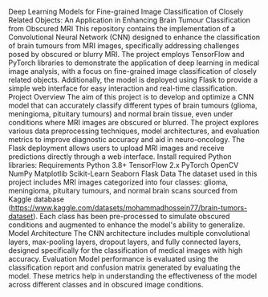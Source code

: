 Deep Learning Models for Fine-grained Image Classification of Closely Related Objects: 
An Application in Enhancing Brain Tumour Classification from Obscured MRI
This repository contains the implementation of a Convolutional Neural Network (CNN) 
designed to enhance the classification of brain tumours from MRI images, specifically 
addressing challenges posed by obscured or blurry MRI. The project employs TensorFlow 
and PyTorch libraries to demonstrate the application of deep learning in medical image 
analysis, with a focus on fine-grained image classification of closely related objects. 
Additionally, the model is deployed using Flask to provide a simple web interface for 
easy interaction and real-time classification.
Project Overview
The aim of this project is to develop and optimize a CNN model that can accurately classify 
different types of brain tumours (glioma, meningioma, pituitary tumours) and normal brain 
tissue, even under conditions where MRI images are obscured or blurred. The project explores 
various data preprocessing techniques, model architectures, and evaluation metrics to improve 
diagnostic accuracy and aid in neuro-oncology. The Flask deployment allows users to upload 
MRI images and receive predictions directly through a web interface.
Install required Python libraries:
Requirements
Python 3.8+
TensorFlow 2.x
PyTorch
OpenCV
NumPy
Matplotlib
Scikit-Learn
Seaborn
Flask
Data
The dataset used in this project includes MRI images categorized into four classes: glioma, 
meningioma, pituitary tumours, and normal brain scans sourced from Kaggle database 
(https://www.kaggle.com/datasets/mohammadhossein77/brain-tumors-dataset). Each class has been 
pre-processed to simulate obscured conditions and augmented to enhance the model's ability to generalize.
Model Architecture
The CNN architecture includes multiple convolutional layers, max-pooling layers, dropout layers, and fully 
connected layers, designed specifically for the classification of medical images with high accuracy.
Evaluation
Model performance is evaluated using the classification report and confusion matrix generated by evaluating 
the model. These metrics help in understanding the effectiveness of the model across different classes and 
in obscured image conditions.
